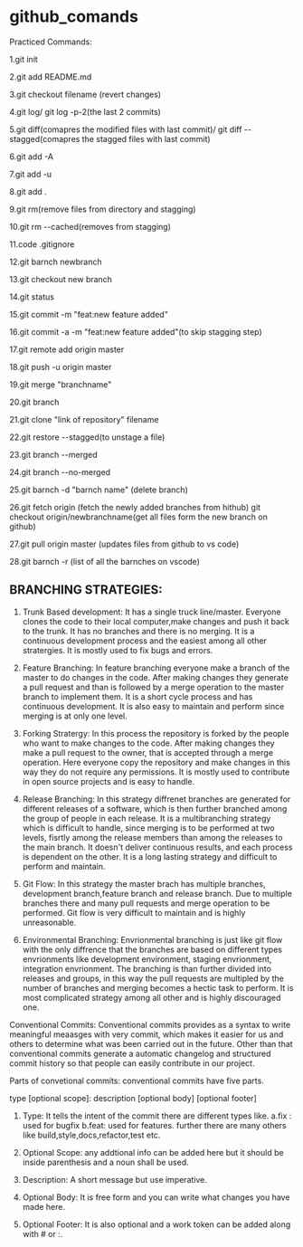 # github_comands

Practiced Commands:

1.git init

2.git add README.md

3.git checkout filename (revert changes)

4.git log/ git log -p-2(the last 2 commits)

5.git diff(comapres the modified files with last commit)/ git diff --stagged(comapres the stagged files with last commit)

6.git add -A

7.git add -u

8.git add .

9.git rm(remove files from directory and stagging)

10.git rm --cached(removes from stagging)

11.code .gitignore

12.git barnch newbranch

13.git checkout new branch

14.git status

15.git commit -m "feat:new feature added"

16.git commit -a -m "feat:new feature added"(to skip stagging step)

17.git remote add origin master

18.git push -u origin master

19.git merge "branchname"

20.git branch

21.git clone "link of repository" filename

22.git restore --stagged(to unstage a file)

23.git branch --merged

24.git branch --no-merged

25.git barnch -d "barnch name" (delete branch)

26.git fetch origin (fetch the newly added branches from hithub) git checkout origin/newbranchname(get all files form the new branch on github)

27.git pull origin master (updates files from github to vs code)

28.git barnch -r (list of all the barnches on vscode)


## BRANCHING STRATEGIES:

1. Trunk Based development:
It has a single truck line/master. Everyone clones the code to their local computer,make changes and push it back to the trunk.
It has no branches and there is no merging.
It is a continuous development process and the easiest among all other stratergies.
It is mostly used to fix bugs and errors.

2. Feature Branching:
In feature branching everyone make a branch of the master to do changes in the code.
After making changes they generate a pull request and than is followed by a merge operation to the master branch to implement them.
It is a short cycle process and has continuous development.
It is also easy to maintain and perform since merging is at only one level.

3. Forking Stratergy:
In this process the repository is forked by the people who want to make changes to the code.
After making changes they make a pull request to the owner, that is accepted through a merge operation.
Here everyone copy the repository and make changes in this way they do not require any permissions.
It is mostly used to contribute in open source projects and is easy to handle.

4. Release Branching:
In this strategy diffrenet branches are generated for different releases of a software, which is then further branched among the
group of people in each release.
It is a multibranching strategy which is difficult to handle, since merging is to be performed at two levels, fisrtly among the
release members than among the releases to the main branch.
It doesn't deliver continuous results, and each process is dependent on the other.
It is a long lasting strategy and difficult to perform and maintain.

5. Git Flow:
In this strategy the master brach has multiple branches, development branch,feature branch and release branch.
Due to multiple branches there and many pull requests and merge operation to be performed.
Git flow is very difficult to maintain and is highly unreasonable.

6. Environmental Branching:
Envrionmental branching is just like git flow with the only diffrence that the branches are based on different types envrionments
like development environment, staging envrionment, integration envrionment.
The branching is than further divided into releases and groups, in this way the pull requests are multipled by the number of branches
and merging becomes a hectic task to perform.
It is most complicated strategy among all other and is highly discouraged one. 

Conventional Commits:
Conventional commits provides as a syntax to write meaningful meaasges with very commit, which makes it easier for us and others to determine
what was been carried out in the future.
Other than that conventional commits generate a automatic changelog and structured commit history so that people can easily contribute in our
project.

Parts of convetional commits:
conventional commits have five parts.

type [optional scope]: description
[optional body]
[optional footer]

1. Type:
It tells the intent of the commit there are different types like.
  a.fix : used for bugfix 
  b.feat: used for features.
 further there are many others like build,style,docs,refactor,test etc.
 
2. Optional Scope:
any addtional info can be added here but it should be inside parenthesis and a noun shall be used.

3. Description:
A short message but use imperative.

4. Optional Body:
It is free form and you can write what changes you have made here.

5. Optional Footer:
It is also optional and a work token can be added along with # or :.









